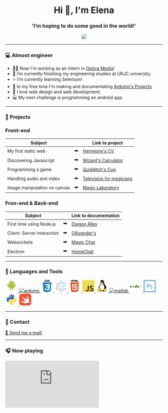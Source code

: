 <h1 align="center">Hi 👋, I'm Elena</h1>
<h3 align="center">'I’m hoping to do some good in the world!'</h3>
<p align="center"> <img src="https://c.tenor.com/NhT7sjXfknYAAAAC/hello-welcome.gif"> </p>

---

### 💻 Almost engineer 

- 👩‍💻 Now I'm working as an intern in [Optiva Media](https://www.optivamedia.com/)!
- 🔭 I’m currently finishing my engineering studies at URJC university.
- ⭐ I’m currently learning Selenium!
- 🚀 In my free time I'm making and documentating [Arduino's Projects](https://github.com/Elenadr/MyArduinoProjects/wiki)
- 🌈 I love web design and web development.
- 💻 My next challenge is programming an android app.


---

### 🎯 Projects

### Front-end
| Subject |  |  Link to project |
| -- | -- | -- |
| My first static web| ➡️ | [Hermione's CV](https://elenadr.github.io/2019-2020-CSAAI-Practicas/P1/index.html) |
| Discovering Javascript | ➡️ | [Wizard's Calculator](https://elenadr.github.io/2019-2020-CSAAI-Practicas/P2/calc.html) |
| Programming a game | ➡️  |        [Quidditch's Cup](https://elenadr.github.io/2019-2020-CSAAI-Practicas/P3/pong.html)|
| Handling audio and video | ➡️ | [Television for magicians](https://elenadr.github.io/2019-2020-CSAAI-Practicas/P4/video.html) |
| Image manipulation on canvas | ➡️ | [Magic Laboratory](https://elenadr.github.io/2019-2020-CSAAI-Practicas/P5/filter.html) |

  
### Fron-end & Back-end

| Subject |  |  Link to documentation |
| -- | -- | -- |
| First time using Node.js| ➡️ | [Diagon Alley](https://github.com/Elenadr/2020-2021-LTAW-Practicas/wiki/Pr%C3%A1ctica-1) |
| Client-Server interaction | ➡️ | [Ollivander's](https://github.com/Elenadr/2020-2021-LTAW-Practicas/wiki/Pr%C3%A1ctica-2) |
| Websockets | ➡️  |        [Magic Chat](https://github.com/Elenadr/2020-2021-LTAW-Practicas/wiki/Pr%C3%A1ctica-3)|
| Electron | ➡️ | [HomeChat](https://github.com/Elenadr/2020-2021-LTAW-Practicas/wiki/Pr%C3%A1ctica-4) |

 
 --- 

### 🚀 Languages and Tools

<p align="left"> <a href="https://developer.android.com" target="_blank"> <img src="https://raw.githubusercontent.com/devicons/devicon/master/icons/android/android-original-wordmark.svg" alt="android" width="40" height="40"/> </a> <a href="https://www.arduino.cc/" target="_blank"> <img src="https://cdn.worldvectorlogo.com/logos/arduino-1.svg" alt="arduino" width="40" height="40"/> </a> <a href="https://www.w3schools.com/css/" target="_blank"> <img src="https://raw.githubusercontent.com/devicons/devicon/master/icons/css3/css3-original-wordmark.svg" alt="css3" width="40" height="40"/> </a> <a href="https://www.electronjs.org" target="_blank"> <img src="https://raw.githubusercontent.com/devicons/devicon/master/icons/electron/electron-original.svg" alt="electron" width="40" height="40"/> </a> <a href="https://www.w3.org/html/" target="_blank"> <img src="https://raw.githubusercontent.com/devicons/devicon/master/icons/html5/html5-original-wordmark.svg" alt="html5" width="40" height="40"/> </a> <a href="https://developer.mozilla.org/en-US/docs/Web/JavaScript" target="_blank"> <img src="https://raw.githubusercontent.com/devicons/devicon/master/icons/javascript/javascript-original.svg" alt="javascript" width="40" height="40"/> </a> <a href="https://www.linux.org/" target="_blank"> <img src="https://raw.githubusercontent.com/devicons/devicon/master/icons/linux/linux-original.svg" alt="linux" width="40" height="40"/> </a> <a href="https://www.mathworks.com/" target="_blank"> <img src="https://upload.wikimedia.org/wikipedia/commons/2/21/Matlab_Logo.png" alt="matlab" width="40" height="40"/> </a> <a href="https://nodejs.org" target="_blank"> <img src="https://raw.githubusercontent.com/devicons/devicon/master/icons/nodejs/nodejs-original-wordmark.svg" alt="nodejs" width="40" height="40"/> </a> <a href="https://www.photoshop.com/en" target="_blank"> <img src="https://raw.githubusercontent.com/devicons/devicon/master/icons/photoshop/photoshop-line.svg" alt="photoshop" width="40" height="40"/> </a> <a href="https://www.python.org" target="_blank"> <img src="https://raw.githubusercontent.com/devicons/devicon/master/icons/python/python-original.svg" alt="python" width="40" height="40"/> </a> <a href="https://developer.apple.com/swift/" target="_blank"> <img src="https://raw.githubusercontent.com/devicons/devicon/master/icons/swift/swift-original.svg" alt="swift" width="40" height="40"/> </a> </p>

---

### 🎯 Contact

<p align="left"><a href="mailto:em.delrio.2016@alumnos.urjc.es"> 📩 Send me a mail!</a> </p>

[comment]: <> (<p align="left"> <a href="https://twitter.com/elenadr27" target="blank"><img src="https://img.shields.io/twitter/follow/elenadr27?logo=twitter&style=for-the-badge" alt="elenadr27" /></a> </p>)

---

### 🎧 Now playing

[![Spotify](https://spotify-now-playing-h5l2p1pek-elenadr.vercel.app/api/spotify-playing.py)](https://open.spotify.com/user/elenadr)



